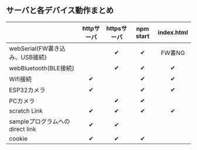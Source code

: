 ## サーバと各デバイス動作まとめ


| |httpサーバ|httpsサーバ|npm start|index.html|
|---|:-:|:-:|:-:|:-:|
|webSerial(FW書き込み、USB接続)| |✔|✔|FW書NG|
|webBluetooth(BLE接続)| |✔|✔|✔|
|Wifi接続|✔| |✔|✔|
|ESP32カメラ|✔| |✔|✔|
|PCカメラ| |✔|✔| |
|scratch Link|✔|✔|✔|✔|
|sampleプログラムへのdirect link|✔|✔| | |
|cookie|✔|✔|✔| |
